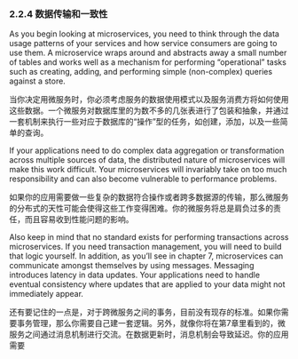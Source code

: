 ### 2.2.4 数据传输和一致性

As you begin looking at microservices, you need to think through the data usage patterns of your services and how service consumers are going to use them. A microservice wraps around and abstracts away a small number of tables and works well as a mechanism for performing “operational” tasks such as creating, adding, and performing simple \(non-complex\) queries against a store.

当你决定用微服务时，你必须考虑服务的数据使用模式以及服务消费方将如何使用这些数据。一个微服务对数据库里的为数不多的几张表进行了包装和抽象，并通过一套机制来执行一些对应于数据库的“操作”型的任务，如创建，添加，以及一些简单的查询。

If your applications need to do complex data aggregation or transformation across multiple sources of data, the distributed nature of microservices will make this work difficult. Your microservices will invariably take on too much responsibility and can also become vulnerable to performance problems.

如果你的应用需要做一些复杂的数据符合操作或者跨多数据源的传输，那么微服务的分布式的天性可能会使得这些工作变得困难。你的微服务将总是肩负过多的责任，而且容易收到性能问题的影响。

Also keep in mind that no standard exists for performing transactions across microservices. If you need transaction management, you will need to build that logic yourself. In addition, as you’ll see in chapter 7, microservices can communicate amongst themselves by using messages. Messaging introduces latency in data updates. Your applications need to handle eventual consistency where updates that are applied to your data might not immediately appear.

还有要记住的一点是，对于跨微服务之间的事务，目前没有现存的标准。如果你需要事务管理，那么你需要自己建一套逻辑。另外，就像你将在第7章里看到的，微服务之间通过消息机制进行交流。在数据更新时，消息机制会导致延迟。你的应用需要

